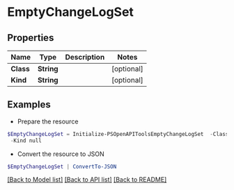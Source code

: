 # EmptyChangeLogSet
## Properties

Name | Type | Description | Notes
------------ | ------------- | ------------- | -------------
**Class** | **String** |  | [optional] 
**Kind** | **String** |  | [optional] 

## Examples

- Prepare the resource
```powershell
$EmptyChangeLogSet = Initialize-PSOpenAPIToolsEmptyChangeLogSet  -Class null `
 -Kind null
```

- Convert the resource to JSON
```powershell
$EmptyChangeLogSet | ConvertTo-JSON
```

[[Back to Model list]](../README.md#documentation-for-models) [[Back to API list]](../README.md#documentation-for-api-endpoints) [[Back to README]](../README.md)

